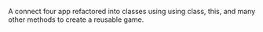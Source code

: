 A connect four app refactored into classes using using class, this, and many other methods to create a reusable game.